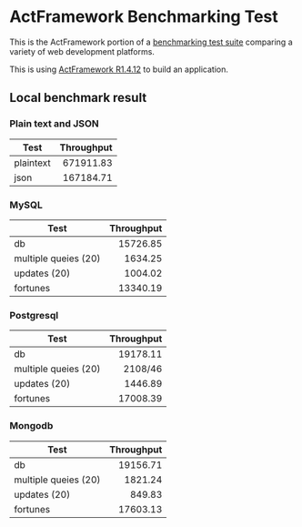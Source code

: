 # ActFramework Benchmarking Test

This is the ActFramework portion of a [benchmarking test suite](../) comparing a variety of web development platforms.

This is using [ActFramework R1.4.12](http://actframework.org) to build an application.

## Local benchmark result

### Plain text and JSON

| Test | Throughput |
| ---- | ---------: |
| plaintext | 671911.83  |
| json | 167184.71 |

### MySQL

| Test | Throughput |
| ---- | ----------: |
| db | 15726.85 |
| multiple queies (20) | 1634.25 |
| updates (20) | 1004.02 |
| fortunes | 13340.19 |

### Postgresql

| Test | Throughput |
| ---- | ---------: |
| db | 19178.11 |
| multiple queies (20) | 2108/46 |
| updates (20) | 1446.89 |
| fortunes | 17008.39 |


### Mongodb

| Test | Throughput |
| ---- | ---------: |
| db | 19156.71 |
| multiple queies (20) | 1821.24 |
| updates (20) | 849.83 |
| fortunes | 17603.13 |
